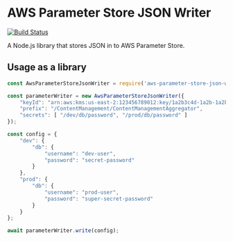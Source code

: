 # AWS Parameter Store JSON Writer

[![Build Status](https://travis-ci.org/MattLloyd101/aws-parameter-store-json-writer.svg?branch=master)](https://travis-ci.org/MattLloyd101/aws-parameter-store-json-writer)

A Node.js library that stores JSON in to AWS Parameter Store.

## Usage as a library

```javascript
const AwsParameterStoreJsonWriter = require('aws-parameter-store-json-writer');

const parameterWriter = new AwsParameterStoreJsonWriter({
	"keyId": "arn:aws:kms:us-east-2:123456789012:key/1a2b3c4d-1a2b-1a2b-1a2b-1a2b3c4d5e",
	"prefix": "/ContentManagement/ContentManagementAggregator",
	"secrets": [ "/dev/db/password", "/prod/db/password" ]
});

const config = {
	"dev": {
		"db": {
			"username": "dev-user",
			"password": "secret-password"
		}
	},
	"prod": {
		"db": {
			"username": "prod-user",
			"password": "super-secret-password"
		}
	}
};

await parameterWriter.write(config);
```